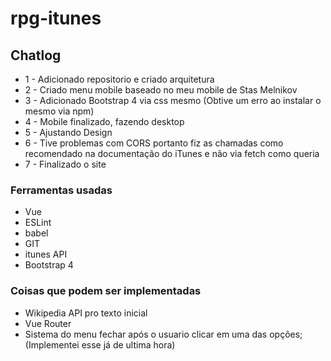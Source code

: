 # rpg-itunes


## Chatlog

* 1 - Adicionado repositorio e criado arquitetura
* 2 - Criado menu mobile baseado no meu mobile de Stas Melnikov
* 3 - Adicionado Bootstrap 4 via css mesmo (Obtive um erro ao instalar o mesmo via npm)
* 4 - Mobile finalizado, fazendo desktop
* 5 - Ajustando Design
* 6 - Tive problemas com CORS portanto fiz as chamadas como recomendado na documentação do iTunes e não via fetch como queria
* 7 - Finalizado o site


### Ferramentas usadas

- Vue 
- ESLint
- babel
- GIT
- itunes API
- Bootstrap 4

### Coisas que podem ser implementadas

- Wikipedia API pro texto inicial
- Vue Router
- Sistema do menu fechar após o usuario clicar em uma das opções; (Implementei esse já de ultima hora)

